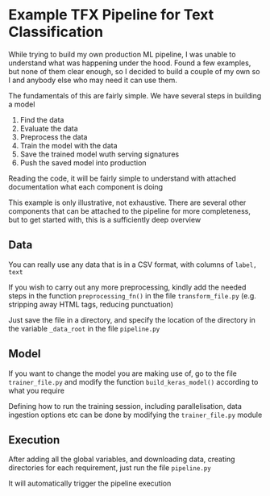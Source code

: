 # Example TFX Pipeline for Text Classification

While trying to build my own production ML pipeline, I was unable to understand what was happening under the hood. Found a few examples, but none of them clear enough, so I decided to build a couple of my own so I and anybody else who may need it can use them.

The fundamentals of this are fairly simple. We have several steps in building a model

1. Find the data
2. Evaluate the data
3. Preprocess the data
4. Train the model with the data
5. Save the trained model wuth serving signatures
6. Push the saved model into production

Reading the code, it will be fairly simple to understand with attached documentation what each component is doing

This example is only illustrative, not exhaustive. There are several other components that can be attached to the pipeline for more completeness, but to get started with, this is a sufficiently deep overview

## Data
You can really use any data that is in a CSV format, with columns of ``label, text``

If you wish to carry out any more preprocessing, kindly add the needed steps in the function ``preprocessing_fn()`` in the file ``transform_file.py`` (e.g. stripping away HTML tags, reducing punctuation)

Just save the file in a directory, and specify the location of the directory in the variable ``_data_root`` in the file ``pipeline.py``

## Model
If you want to change the model you are making use of, go to the file ``trainer_file.py`` and modify the function ``build_keras_model()`` according to what you require

Defining how to run the training session, including parallelisation, data ingestion options etc can be done by modifying the ``trainer_file.py`` module

## Execution
After adding all the global variables, and downloading data, creating directories for each requirement, just run the file ``pipeline.py``

It will automatically trigger the pipeline execution
